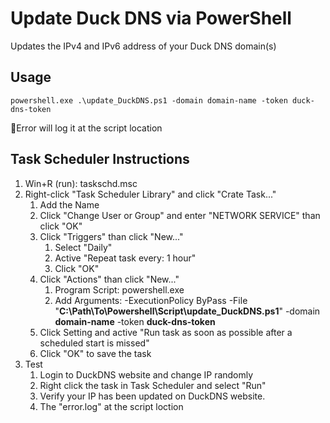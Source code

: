# Update Duck DNS via PowerShell

Updates the IPv4 and IPv6 address of your Duck DNS domain(s)

## Usage

```
powershell.exe .\update_DuckDNS.ps1 -domain domain-name -token duck-dns-token
```
📑Error will log it at the script location

## Task Scheduler Instructions
1. Win+R (run): taskschd.msc
2. Right-click "Task Scheduler Library" and click "Crate Task..."
   1. Add the Name 
   2. Click "Change User or Group" and enter "NETWORK SERVICE" than click "OK"
   3. Click "Triggers" than click "New..."
      1. Select "Daily"
      2. Active "Repeat task every: 1 hour"
      3. Click "OK"
   4. Click "Actions" than click "New..."
      1. Program Script: powershell.exe
      2. Add Arguments: -ExecutionPolicy ByPass -File "**C:\Path\To\Powershell\Script\update_DuckDNS.ps1**" -domain **domain-name** -token **duck-dns-token**
   5. Click Setting and active "Run task as soon as possible after a scheduled start is missed"
   6. Click "OK" to save the task
3. Test
   1. Login to DuckDNS website and change IP randomly
   2. Right click the task in Task Scheduler and select "Run"
   3. Verify your IP has been updated on DuckDNS website.
   4. The "error.log" at the script loction

